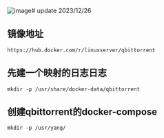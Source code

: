 ![image](https://github.com/primeyoung/Docker_study/assets/48234143/7c848c0f-04a8-4ab5-ac13-ad80b127c518)# update 2023/12/26
## 镜像地址
```
https://hub.docker.com/r/linuxserver/qbittorrent
```

## 先建一个映射的日志日志
```
mkdir -p /usr/share/docker-data/qbittorrent
```

## 创建qbittorrent的docker-compose
```
mkdir -p /usr/yang/
```

